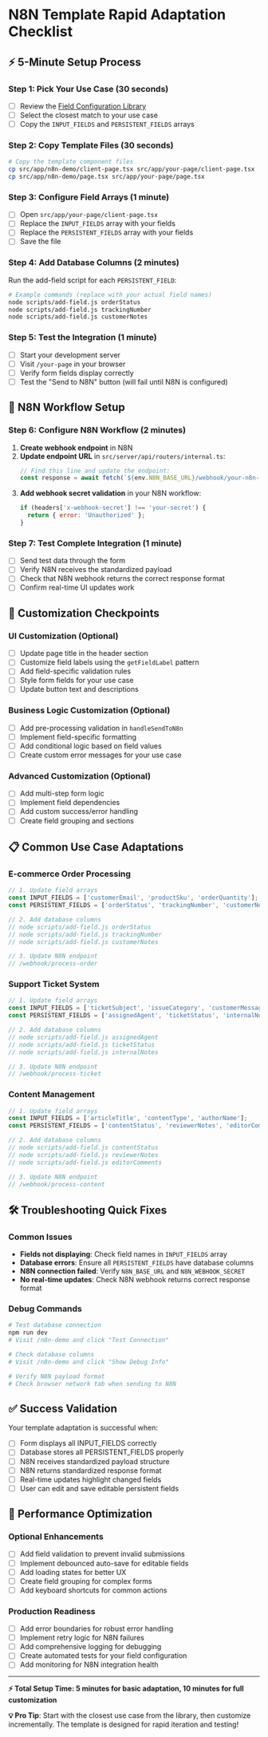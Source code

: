 # N8N Template Rapid Adaptation Checklist

## ⚡ **5-Minute Setup Process**

### **Step 1: Pick Your Use Case** (30 seconds)
- [ ] Review the [Field Configuration Library](n8n-quick-reference.md#field-configuration-library)
- [ ] Select the closest match to your use case
- [ ] Copy the `INPUT_FIELDS` and `PERSISTENT_FIELDS` arrays

### **Step 2: Copy Template Files** (30 seconds)
```bash
# Copy the template component files
cp src/app/n8n-demo/client-page.tsx src/app/your-page/client-page.tsx
cp src/app/n8n-demo/page.tsx src/app/your-page/page.tsx
```

### **Step 3: Configure Field Arrays** (1 minute)
- [ ] Open `src/app/your-page/client-page.tsx`
- [ ] Replace the `INPUT_FIELDS` array with your fields
- [ ] Replace the `PERSISTENT_FIELDS` array with your fields
- [ ] Save the file

### **Step 4: Add Database Columns** (2 minutes)
Run the add-field script for each `PERSISTENT_FIELD`:
```bash
# Example commands (replace with your actual field names)
node scripts/add-field.js orderStatus
node scripts/add-field.js trackingNumber
node scripts/add-field.js customerNotes
```

### **Step 5: Test the Integration** (1 minute)
- [ ] Start your development server
- [ ] Visit `/your-page` in your browser
- [ ] Verify form fields display correctly
- [ ] Test the "Send to N8N" button (will fail until N8N is configured)

## 🔧 **N8N Workflow Setup**

### **Step 6: Configure N8N Workflow** (2 minutes)
1. **Create webhook endpoint** in N8N
2. **Update endpoint URL** in `src/server/api/routers/internal.ts`:
   ```typescript
   // Find this line and update the endpoint:
   const response = await fetch(`${env.N8N_BASE_URL}/webhook/your-n8n-endpoint`, {
   ```
3. **Add webhook secret validation** in your N8N workflow:
   ```javascript
   if (headers['x-webhook-secret'] !== 'your-secret') {
     return { error: 'Unauthorized' };
   }
   ```

### **Step 7: Test Complete Integration** (1 minute)
- [ ] Send test data through the form
- [ ] Verify N8N receives the standardized payload
- [ ] Check that N8N webhook returns the correct response format
- [ ] Confirm real-time UI updates work

## 🎯 **Customization Checkpoints**

### **UI Customization (Optional)**
- [ ] Update page title in the header section
- [ ] Customize field labels using the `getFieldLabel` pattern
- [ ] Add field-specific validation rules
- [ ] Style form fields for your use case
- [ ] Update button text and descriptions

### **Business Logic Customization (Optional)**
- [ ] Add pre-processing validation in `handleSendToN8n`
- [ ] Implement field-specific formatting
- [ ] Add conditional logic based on field values
- [ ] Create custom error messages for your use case

### **Advanced Customization (Optional)**
- [ ] Add multi-step form logic
- [ ] Implement field dependencies
- [ ] Add custom success/error handling
- [ ] Create field grouping and sections

## 📋 **Common Use Case Adaptations**

### **E-commerce Order Processing**
```typescript
// 1. Update field arrays
const INPUT_FIELDS = ['customerEmail', 'productSku', 'orderQuantity'];
const PERSISTENT_FIELDS = ['orderStatus', 'trackingNumber', 'customerNotes'];

// 2. Add database columns
// node scripts/add-field.js orderStatus
// node scripts/add-field.js trackingNumber
// node scripts/add-field.js customerNotes

// 3. Update N8N endpoint
// /webhook/process-order
```

### **Support Ticket System**
```typescript
// 1. Update field arrays
const INPUT_FIELDS = ['ticketSubject', 'issueCategory', 'customerMessage'];
const PERSISTENT_FIELDS = ['assignedAgent', 'ticketStatus', 'internalNotes'];

// 2. Add database columns
// node scripts/add-field.js assignedAgent
// node scripts/add-field.js ticketStatus
// node scripts/add-field.js internalNotes

// 3. Update N8N endpoint
// /webhook/process-ticket
```

### **Content Management**
```typescript
// 1. Update field arrays
const INPUT_FIELDS = ['articleTitle', 'contentType', 'authorName'];
const PERSISTENT_FIELDS = ['contentStatus', 'reviewerNotes', 'editorComments'];

// 2. Add database columns
// node scripts/add-field.js contentStatus
// node scripts/add-field.js reviewerNotes
// node scripts/add-field.js editorComments

// 3. Update N8N endpoint
// /webhook/process-content
```

## 🛠️ **Troubleshooting Quick Fixes**

### **Common Issues**
- **Fields not displaying**: Check field names in `INPUT_FIELDS` array
- **Database errors**: Ensure all `PERSISTENT_FIELDS` have database columns
- **N8N connection failed**: Verify `N8N_BASE_URL` and `N8N_WEBHOOK_SECRET`
- **No real-time updates**: Check N8N webhook returns correct response format

### **Debug Commands**
```bash
# Test database connection
npm run dev
# Visit /n8n-demo and click "Test Connection"

# Check database columns
# Visit /n8n-demo and click "Show Debug Info"

# Verify N8N payload format
# Check browser network tab when sending to N8N
```

## ✅ **Success Validation**

Your template adaptation is successful when:
- [ ] Form displays all INPUT_FIELDS correctly
- [ ] Database stores all PERSISTENT_FIELDS properly
- [ ] N8N receives standardized payload structure
- [ ] N8N returns standardized response format
- [ ] Real-time updates highlight changed fields
- [ ] User can edit and save editable persistent fields

## 🚀 **Performance Optimization**

### **Optional Enhancements**
- [ ] Add field validation to prevent invalid submissions
- [ ] Implement debounced auto-save for editable fields
- [ ] Add loading states for better UX
- [ ] Create field grouping for complex forms
- [ ] Add keyboard shortcuts for common actions

### **Production Readiness**
- [ ] Add error boundaries for robust error handling
- [ ] Implement retry logic for N8N failures
- [ ] Add comprehensive logging for debugging
- [ ] Create automated tests for your field configuration
- [ ] Add monitoring for N8N integration health

---

**⚡ Total Setup Time: 5 minutes for basic adaptation, 10 minutes for full customization**

**💡 Pro Tip**: Start with the closest use case from the library, then customize incrementally. The template is designed for rapid iteration and testing! 